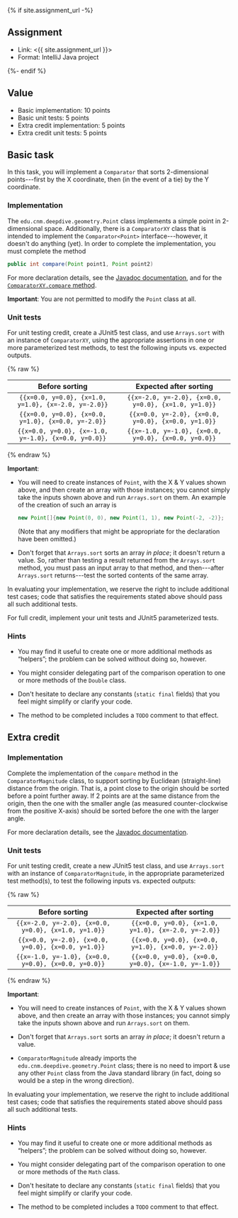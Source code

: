 {% if site.assignment_url -%}

## Assignment

* Link: <{{ site.assignment_url }}>
* Format: IntelliJ Java project

{%- endif %}

## Value

* Basic implementation: 10 points
* Basic unit tests: 5 points
* Extra credit implementation: 5 points
* Extra credit unit tests: 5 points

## Basic task

In this task, you will implement a `Comparator` that sorts 2-dimensional points---first by the X coordinate, then (in the event of a tie) by the Y coordinate.

### Implementation

The `edu.cnm.deepdive.geometry.Point` class implements a simple point in 2-dimensional space. Additionally, there is a `ComparatorXY` class that is intended to implement the `Comparator<Point>` interface---however, it doesn't do anything (yet). In order to complete the implementation, you must complete the method

```java
public int compare(Point point1, Point point2)
```

For more declaration details, see the [Javadoc documentation](api/edu/cnm/deepdive/geometry/Point.html), and for the [`ComparatorXY.compare` method](api/edu/cnm/deepdive/geometry/ComparatorXY.html#compare(edu.cnm.deepdive.geometry.Point,edu.cnm.deepdive.geometry.Point)).

**Important**: You are not permitted to modify the `Point` class at all.

### Unit tests

For unit testing credit, create a JUnit5 test class, and use `Arrays.sort` with an instance of `ComparatorXY`, using the appropriate assertions in one or more parameterized test methods, to test the following inputs vs. expected outputs. 

{% raw %}

| Before sorting | Expected after sorting |
|:--------------:|:-------------:|
| `{{x=0.0, y=0.0}, {x=1.0, y=1.0}, {x=-2.0, y=-2.0}}` | `{{x=-2.0, y=-2.0}, {x=0.0, y=0.0}, {x=1.0, y=1.0}}` |
| `{{x=0.0, y=0.0}, {x=0.0, y=1.0}, {x=0.0, y=-2.0}}` | `{{x=0.0, y=-2.0}, {x=0.0, y=0.0}, {x=0.0, y=1.0}}` |
| `{{x=0.0, y=0.0}, {x=-1.0, y=-1.0}, {x=0.0, y=0.0}}` | `{{x=-1.0, y=-1.0}, {x=0.0, y=0.0}, {x=0.0, y=0.0}}` |

{% endraw %}

**Important**: 

* You will need to create instances of `Point`, with the X & Y values shown above, and then create an array with those instances; you cannot simply take the inputs shown above and run `Arrays.sort` on them. An example of the creation of such an array is

    ```java
    new Point[]{new Point(0, 0), new Point(1, 1), new Point(-2, -2)};
    ```
    
    (Note that any modifiers that might be appropriate for the declaration have been omitted.)

* Don't forget that `Arrays.sort` sorts an array _in place_; it doesn't return a value. So, rather than testing a result returned from the `Arrays.sort` method, you must pass an input array to that method, and then---after `Arrays.sort` returns---test the sorted contents of the same array.

In evaluating your implementation, we reserve the right to include additional test cases; code that satisfies the requirements stated above should pass all such additional tests.

For full credit, implement your unit tests and JUnit5 parameterized tests.

### Hints

* You may find it useful to create one or more additional methods as “helpers”; the problem can be solved without doing so, however.

* You might consider delegating part of the comparison operation to one or more methods of the `Double` class.

* Don't hesitate to declare any constants (`static final` fields) that you feel might simplify or clarify your code.

* The method to be completed includes a `TODO` comment to that effect.

## Extra credit

### Implementation

Complete the implementation of the `compare` method in the `ComparatorMagnitude` class, to support sorting by Euclidean (straight-line) distance from the origin. That is, a point close to the origin should be sorted before a point further away. If 2 points are at the same distance from the origin, then the one with the smaller angle (as measured counter-clockwise from the positive X-axis) should be sorted before the one with the larger angle.

For more declaration details, see the [Javadoc documentation](api/edu/cnm/deepdive/geometry/ComparatorMagnitude.html#compare(edu.cnm.deepdive.geometry.Point,edu.cnm.deepdive.geometry.Point)).

### Unit tests 

For unit testing credit, create a new JUnit5 test class, and use `Arrays.sort` with an instance of `ComparatorMagnitude`, in the appropriate parameterized test method(s), to test the following inputs vs. expected outputs: 

{% raw %}

| Before sorting | Expected after sorting |
|:--------------:|:-------------:|
| `{{x=-2.0, y=-2.0}, {x=0.0, y=0.0}, {x=1.0, y=1.0}}` | `{{x=0.0, y=0.0}, {x=1.0, y=1.0}, {x=-2.0, y=-2.0}}` |
| `{{x=0.0, y=-2.0}, {x=0.0, y=0.0}, {x=0.0, y=1.0}}` | `{{x=0.0, y=0.0}, {x=0.0, y=1.0}, {x=0.0, y=-2.0}}` |
| `{{x=-1.0, y=-1.0}, {x=0.0, y=0.0}, {x=0.0, y=0.0}}` | `{{x=0.0, y=0.0}, {x=0.0, y=0.0}, {x=-1.0, y=-1.0}}` |

{% endraw %}

**Important**: 

* You will need to create instances of `Point`, with the X & Y values shown above, and then create an array with those instances; you cannot simply take the inputs shown above and run `Arrays.sort` on them.

* Don't forget that `Arrays.sort` sorts an array _in place_; it doesn't return a value.

* `ComparatorMagnitude` already imports the `edu.cnm.deepdive.geometry.Point` class; there is no need to import & use any other `Point` class from the Java standard library (in fact, doing so would be a step in the wrong direction).

In evaluating your implementation, we reserve the right to include additional test cases; code that satisfies the requirements stated above should pass all such additional tests.

### Hints

* You may find it useful to create one or more additional methods as “helpers”; the problem can be solved without doing so, however.

* You might consider delegating part of the comparison operation to one or more methods of the `Math` class.

* Don't hesitate to declare any constants (`static final` fields) that you feel might simplify or clarify your code.

* The method to be completed includes a `TODO` comment to that effect.

